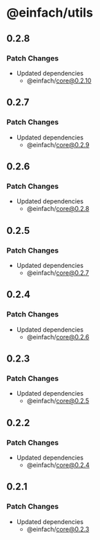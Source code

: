 # @einfach/utils

## 0.2.8

### Patch Changes

- Updated dependencies
  - @einfach/core@0.2.10

## 0.2.7

### Patch Changes

- Updated dependencies
  - @einfach/core@0.2.9

## 0.2.6

### Patch Changes

- Updated dependencies
  - @einfach/core@0.2.8

## 0.2.5

### Patch Changes

- Updated dependencies
  - @einfach/core@0.2.7

## 0.2.4

### Patch Changes

- Updated dependencies
  - @einfach/core@0.2.6

## 0.2.3

### Patch Changes

- Updated dependencies
  - @einfach/core@0.2.5

## 0.2.2

### Patch Changes

- Updated dependencies
  - @einfach/core@0.2.4

## 0.2.1

### Patch Changes

- Updated dependencies
  - @einfach/core@0.2.3
